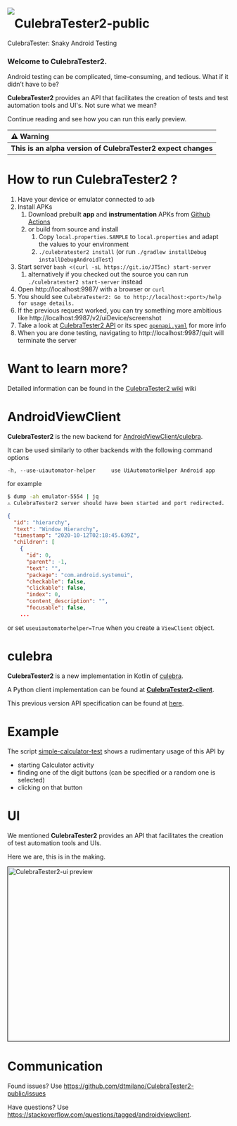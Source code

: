 <a href="#"><img src="https://github.com/dtmilano/AndroidViewClient/wiki/images/culebra-logo-transparent-204x209-rb-border.png" align="left" hspace="0" vspace="6"></a>

# CulebraTester2-public
CulebraTester: Snaky Android Testing

### Welcome to CulebraTester2.
Android testing can be complicated, time-consuming, and tedious.
What if it didn’t have to be? 

**CulebraTester2** provides an API that facilitates the creation of tests and test automation tools and UI's.
Not sure what we mean?

Continue reading and see how you can run this early preview.


  ⚠️ Warning    |
:------------------|
**This is an alpha version of CulebraTester2 expect changes** |



# How to run CulebraTester2 ?
1. Have your device or emulator connected to `adb`
1. Install APKs
   1. Download prebuilt **app** and **instrumentation** APKs from [Github Actions](https://github.com/dtmilano/CulebraTester2-public/wiki/Prebuilt-APKs)
   1. or build from source and install
      1. Copy `local.properties.SAMPLE` to `local.properties` and adapt the values to your environment
      1. `./culebratester2 install` (or run `./gradlew installDebug installDebugAndroidTest`)
1. Start server `bash <(curl -sL https://git.io/JT5nc) start-server`
      1. alternatively if you checked out the source you can run `./culebratester2 start-server` instead
1. Open http://localhost:9987/ with a browser or `curl` 
1. You should see `CulebraTester2: Go to http://localhost:<port>/help for usage details.`
1. If the previous request worked, you can try something more ambitious like http://localhost:9987/v2/uiDevice/screenshot
1. Take a look at [CulebraTester2 API](https://mrin9.github.io/OpenAPI-Viewer/#/load/https%3A%2F%2Fraw.githubusercontent.com%2Fdtmilano%2FCulebraTester2-public%2Fmaster%2Fopenapi.yaml) or its spec [`openapi.yaml`](https://github.com/dtmilano/CulebraTester2-public/blob/master/openapi.yaml) for more info
1. When you are done testing, navigating to http://localhost:9987/quit will terminate the server

# Want to learn more?
Detailed information can be found in the [CulebraTester2 wiki](https://github.com/dtmilano/CulebraTester2-public/wiki) wiki

# AndroidViewClient
**CulebraTester2** is the new backend for [AndroidViewClient/culebra](https://github.com/dtmilano/AndroidViewClient).

It can be used similarly to other backends with the following command options

```
-h, --use-uiautomator-helper     use UiAutomatorHelper Android app
```

for example

```sh
$ dump -ah emulator-5554 | jq
⚠️ CulebraTester2 server should have been started and port redirected.
```
```json
{
  "id": "hierarchy",
  "text": "Window Hierarchy",
  "timestamp": "2020-10-12T02:18:45.639Z",
  "children": [
    {
      "id": 0,
      "parent": -1,
      "text": "",
      "package": "com.android.systemui",
      "checkable": false,
      "clickable": false,
      "index": 0,
      "content_description": "",
      "focusable": false,
    ...
```

or set `useuiautomatorhelper=True` when you create a `ViewClient` object.

# culebra
**CulebraTester2** is a new implementation in Kotlin of [culebra](culebra.dtmilano.com).

A Python client implementation can be found at **[CulebraTester2-client](https://github.com/dtmilano/CulebraTester2-client)**.

This previous version API specification can be found at [here](https://github.com/dtmilano/CulebraTester-public/wiki/RESTful-API). 

# Example
The script [simple-calculator-test](https://github.com/dtmilano/CulebraTester2-public/blob/master/simple-calculator-test) shows a rudimentary usage of this API by
- starting Calculator activity
- finding one of the digit buttons (can be specified or a random one is selected)
- clicking on that button

# UI
We mentioned **CulebraTester2** provides an API that facilitates the creation of test automation tools and UIs.

Here we are, this is in the making.

<a href="http://www.youtube.com/watch?feature=player_embedded&v=prE0aKoMLfc" target="_blank"><img src="http://img.youtube.com/vi/prE0aKoMLfc/0.jpg" 
alt="CulebraTester2-ui preview" width="560" height="395" border="1" /></a>

# Communication
Found issues? Use https://github.com/dtmilano/CulebraTester2-public/issues

Have questions? Use https://stackoverflow.com/questions/tagged/androidviewclient.
